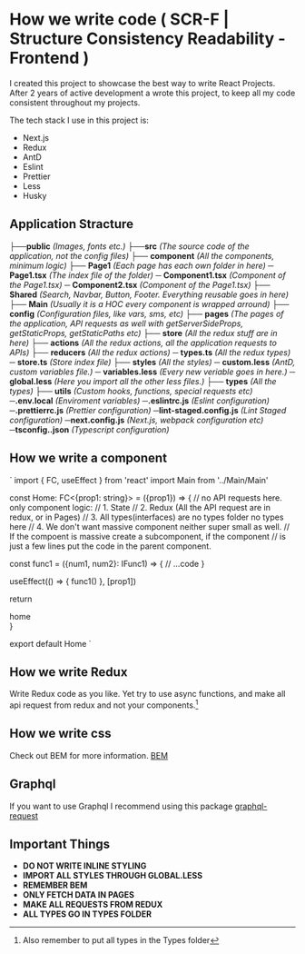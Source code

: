 # How we write code ( SCR-F | Structure Consistency Readability - Frontend )

I created this project to showcase the best way to write React Projects.
After 2 years of active development a wrote this project, to keep all
my code consistent throughout my projects.

The tech stack I use in this project is:

- Next.js
- Redux
- AntD
- Eslint
- Prettier
- Less
- Husky

## Application Stracture

├──**public** _(Images, fonts etc.)_
├──**src** _(The source code of the application, not the config files)_
├── **component** _(All the components, minimum logic)_
├── **Page1** _(Each page has each own folder in here)_
─ **Page1.tsx** _(The index file of the folder)_
─ **Component1.tsx** _(Component of the Page1.tsx)_
─ **Component2.tsx** _(Component of the Page1.tsx)_
├── **Shared** _(Search, Navbar, Button, Footer. Everything reusable goes in here)_
├── **Main** _(Usually it is a HOC every component is wrapped arround)_
├── **config** _(Configuration files, like vars, sms, etc)_
├── **pages** _(The pages of the application, API requests as well with getServerSideProps, getStaticProps, getStaticPaths etc)_
├── **store** _(All the redux stuff are in here)_
├── **actions** _(All the redux actions, all the application requests to APIs)_
├── **reducers** _(All the redux actions)_
─ **types.ts** _(All the redux types)_
─ **store.ts** _(Store index file)_
├── **styles** _(All the styles)_
─ **custom.less** _(AntD, custom variables file.)_
─ **variables.less** _(Every new veriable goes in here.)_
─ **global.less** _(Here you import all the other less files.)_
├── **types** _(All the types)_
├── **utils** _(Custom hooks, functions, special requests etc)_
─**.env.local** _(Enviroment variables)_
─**.eslintrc.js** _(Eslint configuration)_
─**.prettierrc.js** _(Prettier configuration)_
─**lint-staged.config.js** _(Lint Staged configuration)_
─**next.config.js** _(Next.js, webpack configuration etc)_
─**tsconfig..json** _(Typescript configuration)_

## How we write a component

`
import { FC, useEffect } from 'react'
import Main from '../Main/Main'

const Home: FC<{prop1: string}> = ({prop1}) => {
// no API requests here. only component logic:
// 1. State
// 2. Redux (All the API request are in redux, or in Pages)
// 3. All types(interfaces) are no types folder no types here
// 4. We don't want massive component neither super small as well.
// If the compoent is massive create a subcomponent, if the component
// is just a few lines put the code in the parent component.

const func1 = ({num1, num2}: IFunc1) => {
// ...code
}

useEffect(() => {
func1()
}, [prop1])

return <Main>home</Main>
}

export default Home
`

## How we write Redux

Write Redux code as you like. Yet try to use async functions,
and make all api request from redux and not your components.[^1]

[^1]: Also remember to put all types in the Types folder

## How we write css

Check out BEM for more information.
[BEM](http://getbem.com/naming/)

## Graphql

If you want to use Graphql I recommend using this package [graphql-request](https://www.npmjs.com/package/graphql-request)

## Important Things

- **DO NOT WRITE INLINE STYLING**
- **IMPORT ALL STYLES THROUGH GLOBAL.LESS**
- **REMEMBER BEM**
- **ONLY FETCH DATA IN PAGES**
- **MAKE ALL REQUESTS FROM REDUX**
- **ALL TYPES GO IN TYPES FOLDER**
